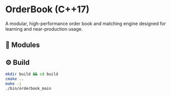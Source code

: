 # OrderBook (C++17)
A modular, high-performance order book and matching engine designed for learning and near-production usage.

## 🧩 Modules


## ⚙️ Build
```bash
mkdir build && cd build
cmake ..
make -j
./bin/orderbook_main
